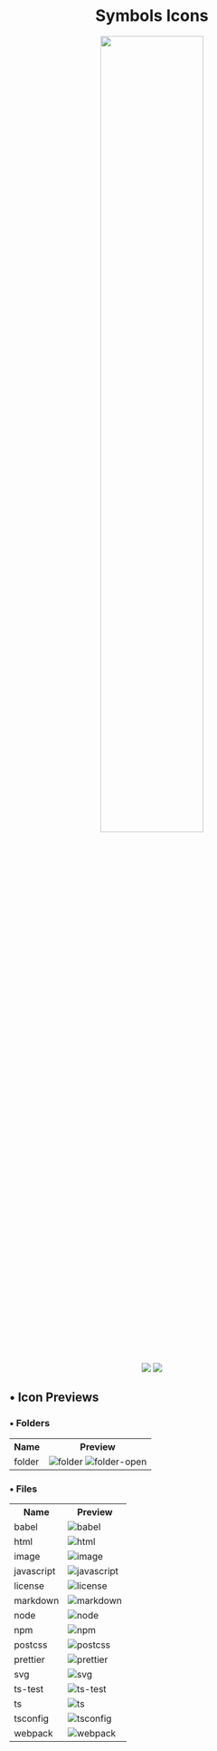 <div align="center">
 <h1>Symbols Icons</h1>
 <img src="https://raw.githubusercontent.com/sebastianjnuwu/acode-plugins/dev/packages/symbols-icons/icon.png" width="60%" />
</div>

<div align="center"> 
  <img src="https://img.shields.io/badge/License-Apache%202.0-black.svg"/>
  <img src="https://img.shields.io/badge/Version-v1.0.0-black"/>
</div>

<h2>• Icon Previews</h2>

<h3>• Folders</h3>
<table>
  <tr>
    <th>Name</th>
    <th>Preview</th>
  </tr>
  <tr>
    <td>folder</td>
    <td><img src="https://raw.githubusercontent.com/sebastianjnuwu/acode-plugins/dev/packages/symbols-icons/icons/folders/folder.svg" alt="folder"/> <img src="https://raw.githubusercontent.com/sebastianjnuwu/acode-plugins/dev/packages/symbols-icons/icons/folders/folder-open.svg" alt="folder-open"/></td>
  </tr>
</table>

<h3>• Files</h3>
<table>
  <tr>
    <th>Name</th>
    <th>Preview</th>
  </tr>
  <tr>
    <td>babel</td>
    <td><img src="https://raw.githubusercontent.com/sebastianjnuwu/acode-plugins/dev/packages/symbols-icons/icons/files/babel.svg" alt="babel"/></td>
  </tr>
  <tr>
    <td>html</td>
    <td><img src="https://raw.githubusercontent.com/sebastianjnuwu/acode-plugins/dev/packages/symbols-icons/icons/files/code-orange.svg" alt="html"/></td>
  </tr>
  <tr>
    <td>image</td>
    <td><img src="https://raw.githubusercontent.com/sebastianjnuwu/acode-plugins/dev/packages/symbols-icons/icons/files/image.svg" alt="image"/></td>
  </tr>
  <tr>
    <td>javascript</td>
    <td><img src="https://raw.githubusercontent.com/sebastianjnuwu/acode-plugins/dev/packages/symbols-icons/icons/files/js.svg" alt="javascript"/></td>
  </tr>
  <tr>
    <td>license</td>
    <td><img src="https://raw.githubusercontent.com/sebastianjnuwu/acode-plugins/dev/packages/symbols-icons/icons/files/license.svg" alt="license"/></td>
  </tr>
  <tr>
    <td>markdown</td>
    <td><img src="https://raw.githubusercontent.com/sebastianjnuwu/acode-plugins/dev/packages/symbols-icons/icons/files/markdown.svg" alt="markdown"/></td>
  </tr>
  <tr>
    <td>node</td>
    <td><img src="https://raw.githubusercontent.com/sebastianjnuwu/acode-plugins/dev/packages/symbols-icons/icons/files/node.svg" alt="node"/></td>
  </tr>
  <tr>
    <td>npm</td>
    <td><img src="https://raw.githubusercontent.com/sebastianjnuwu/acode-plugins/dev/packages/symbols-icons/icons/files/npm.svg" alt="npm"/></td>
  </tr>
  <tr>
    <td>postcss</td>
    <td><img src="https://raw.githubusercontent.com/sebastianjnuwu/acode-plugins/dev/packages/symbols-icons/icons/files/postcss.svg" alt="postcss"/></td>
  </tr>
  <tr>
    <td>prettier</td>
    <td><img src="https://raw.githubusercontent.com/sebastianjnuwu/acode-plugins/dev/packages/symbols-icons/icons/files/prettier.svg" alt="prettier"/></td>
  </tr>
  <tr>
    <td>svg</td>
    <td><img src="https://raw.githubusercontent.com/sebastianjnuwu/acode-plugins/dev/packages/symbols-icons/icons/files/svg.svg" alt="svg"/></td>
  </tr>
  <tr>
    <td>ts-test</td>
    <td><img src="https://raw.githubusercontent.com/sebastianjnuwu/acode-plugins/dev/packages/symbols-icons/icons/files/ts-test.svg" alt="ts-test"/></td>
  </tr>
  <tr>
    <td>ts</td>
    <td><img src="https://raw.githubusercontent.com/sebastianjnuwu/acode-plugins/dev/packages/symbols-icons/icons/files/ts.svg" alt="ts"/></td>
  </tr>
  <tr>
    <td>tsconfig</td>
    <td><img src="https://raw.githubusercontent.com/sebastianjnuwu/acode-plugins/dev/packages/symbols-icons/icons/files/tsconfig.svg" alt="tsconfig"/></td>
  </tr>
  <tr>
    <td>webpack</td>
    <td><img src="https://raw.githubusercontent.com/sebastianjnuwu/acode-plugins/dev/packages/symbols-icons/icons/files/webpack.svg" alt="webpack"/></td>
  </tr>
</table>
